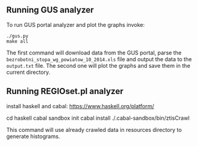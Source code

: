 ## Running GUS analyzer ##

To run GUS portal analyzer and plot the graphs invoke:
```shell
./gus.py
make all
```

The first command will download data from the GUS portal, parse the
`bezrobotni_stopa_wg_powiatow_10_2014.xls` file and output the data
to the `output.txt` file. The second one will plot the graphs and save
them in the current directory.

## Running REGIOset.pl analyzer ##
install haskell and cabal: https://www.haskell.org/platform/

cd haskell
cabal sandbox init
cabal install
./.cabal-sandbox/bin/ztisCrawl

This command will use already crawled data in resources directory to generate histograms. 

